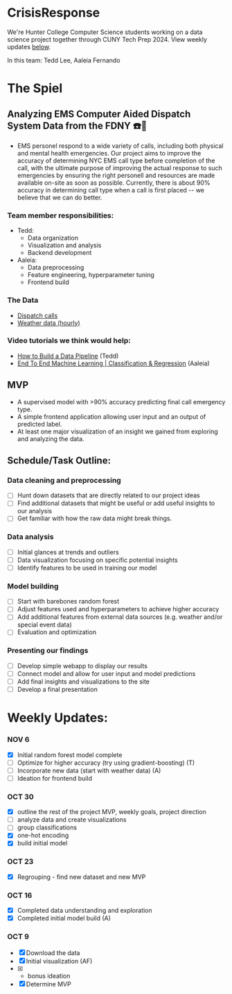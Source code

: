 # CrisisResponse

We're Hunter College Computer Science students working on a data science project together through CUNY Tech Prep 2024.
View weekly updates [below](#weekly-updates).

In this team: Tedd Lee, Aaleia Fernando

# The Spiel
## Analyzing EMS Computer Aided Dispatch System Data from the FDNY :phone::rotating_light:
* EMS personel respond to a wide variety of calls, including both physical and mental health emergencies. Our project aims to improve the accuracy of determining NYC EMS call type before completion of the call, with the ultimate purpose of improving the actual response to such emergencies by ensuring the right personell and resources are made available on-site as soon as possible. Currently, there is about 90% accuracy in determining call type when a call is first placed -- we believe that we can do better.

### Team member responsibilities:
* Tedd:
  * Data organization
  * Visualization and analysis
  * Backend development
* Aaleia:
  * Data preprocessing
  * Feature engineering, hyperparameter tuning
  * Frontend build

### The Data
* [Dispatch calls](https://data.cityofnewyork.us/Public-Safety/EMS-Incident-Dispatch-Data/76xm-jjuj/about_data)
* [Weather data (hourly)](https://open-meteo.com/en/docs/historical-weather-api#latitude=40.71&longitude=-74.01&start_date=2023-01-01&end_date=2024-10-30&hourly=temperature_2m,precipitation,rain,snowfall,snow_depth,wind_speed_10m,wind_gusts_10m&daily=&timezone=America%2FNew_York)

### Video tutorials we think would help:
* [How to Build a Data Pipeline](https://youtu.be/hKv70zftW-Y?si=CpZzFRkK_2CEemNN) (Tedd)
* [End To End Machine Learning | Classification & Regression](https://www.youtube.com/watch?v=ocse1X_rtSI) (Aaleia)

## MVP
* A supervised model with >90% accuracy predicting final call emergency type.
* A simple frontend application allowing user input and an output of predicted label.
* At least one major visualization of an insight we gained from exploring and analyzing the data.

## Schedule/Task Outline:

### Data cleaning and preprocessing
* [ ] Hunt down datasets that are directly related to our project ideas
* [ ] Find additional datasets that might be useful or add useful insights to our analysis
* [ ] Get familiar with how the raw data might break things.

### Data analysis
* [ ] Initial glances at trends and outliers
* [ ] Data visualization focusing on specific potential insights
* [ ] Identify features to be used in training our model

### Model building
* [ ] Start with barebones random forest
* [ ] Adjust features used and hyperparameters to achieve higher accuracy
* [ ] Add additional features from external data sources (e.g. weather and/or special event data)
* [ ] Evaluation and optimization

### Presenting our findings
* [ ] Develop simple webapp to display our results
* [ ] Connect model and allow for user input and model predictions
* [ ] Add final insights and visualizations to the site
* [ ] Develop a final presentation

# Weekly Updates:

### NOV 6
* [x] Initial random forest model complete
* [ ] Optimize for higher accuracy (try using gradient-boosting) (T)
* [ ] Incorporate new data (start with weather data) (A)
* [ ] Ideation for frontend build

### OCT 30
* [x] outline the rest of the project MVP, weekly goals, project direction
* [ ] analyze data and create visualizations
* [ ] group classifications
* [x] one-hot encoding
* [x] build initial model

### OCT 23
* [x] Regrouping - find new dataset and new MVP

### OCT 16
* [x] Completed data understanding and exploration
* [x] Completed initial model build (A)

### OCT 9
* [x] Download the data
* [x] Initial visualization (AF)
* [x] + bonus ideation
* [x] Determine MVP
